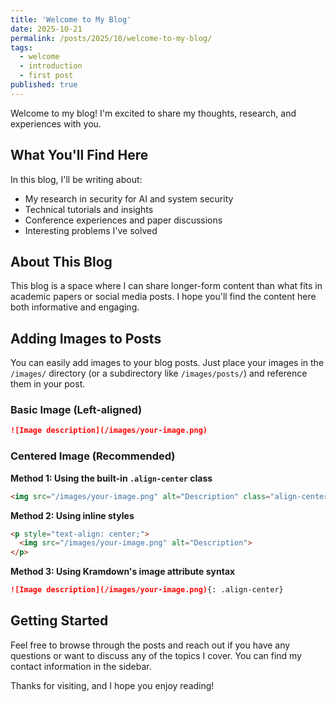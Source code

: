 ```yaml
---
title: 'Welcome to My Blog'
date: 2025-10-21
permalink: /posts/2025/10/welcome-to-my-blog/
tags:
  - welcome
  - introduction
  - first post
published: true
---
```


Welcome to my blog! I'm excited to share my thoughts, research, and experiences with you.

## What You'll Find Here

In this blog, I'll be writing about:

- My research in security for AI and system security
- Technical tutorials and insights
- Conference experiences and paper discussions
- Interesting problems I've solved

## About This Blog

This blog is a space where I can share longer-form content than what fits in academic papers or social media posts. I hope you'll find the content here both informative and engaging.

## Adding Images to Posts

You can easily add images to your blog posts. Just place your images in the `/images/` directory (or a subdirectory like `/images/posts/`) and reference them in your post.

### Basic Image (Left-aligned)
```markdown
![Image description](/images/your-image.png)
```

### Centered Image (Recommended)

**Method 1: Using the built-in `.align-center` class**
```html
<img src="/images/your-image.png" alt="Description" class="align-center">
```

**Method 2: Using inline styles**
```html
<p style="text-align: center;">
  <img src="/images/your-image.png" alt="Description">
</p>
```

**Method 3: Using Kramdown's image attribute syntax**
```markdown
![Image description](/images/your-image.png){: .align-center}
```

## Getting Started

Feel free to browse through the posts and reach out if you have any questions or want to discuss any of the topics I cover. You can find my contact information in the sidebar.

Thanks for visiting, and I hope you enjoy reading!
